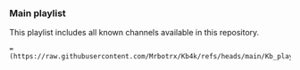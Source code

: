 ### Main playlist

This playlist includes all known channels available in this repository.

```
=(https://raw.githubusercontent.com/Mrbotrx/Kb4k/refs/heads/main/Kb_playlist.m3u)
```
